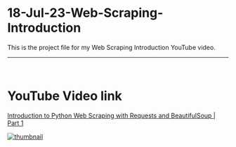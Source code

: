 # 18-Jul-23-Web-Scraping-Introduction
This is the project file for my Web Scraping Introduction YouTube video.

---

<br>

# YouTube Video link

[Introduction to Python Web Scraping with Requests and BeautifulSoup | Part 1](https://www.youtube.com/watch?v=u8XEkT1-XKQ)

[![thumbnail](https://i.ytimg.com/vi/u8XEkT1-XKQ/hq720.jpg?sqp=-oaymwEcCOgCEMoBSFXyq4qpAw4IARUAAIhCGAFwAcABBg==&rs=AOn4CLBX8ZB0OdKtMyCYeJuAK9aqYW0HLQ)](https://www.youtube.com/watch?v=u8XEkT1-XKQ)

